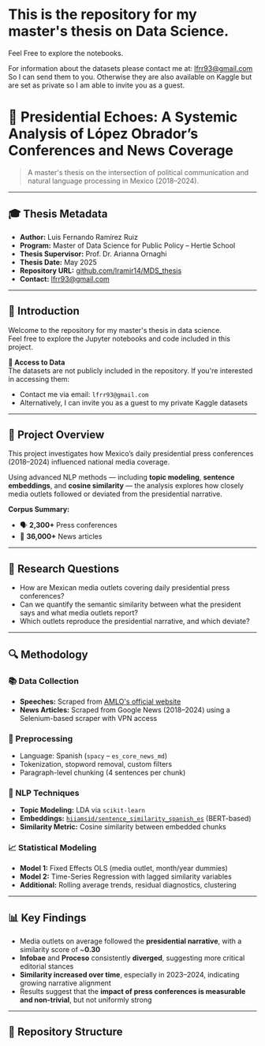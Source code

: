 # This is the repository for my master's thesis on Data Science. 

Feel Free to explore the notebooks. 

For information about the datasets please contact me at: lfrr93@gmail.com  So I can send them to you. Otherwise they are also available on Kaggle but are set as private so I am able to invite you as a guest. 


# 📢 Presidential Echoes: A Systemic Analysis of López Obrador’s Conferences and News Coverage

> A master's thesis on the intersection of political communication and natural language processing in Mexico (2018–2024).

---

## 🎓 Thesis Metadata

- **Author:** Luis Fernando Ramírez Ruiz  
- **Program:** Master of Data Science for Public Policy – Hertie School  
- **Thesis Supervisor:** Prof. Dr. Arianna Ornaghi  
- **Thesis Date:** May 2025  
- **Repository URL:** [github.com/lramir14/MDS_thesis](https://github.com/lramir14/MDS_thesis)  
- **Contact:** lfrr93@gmail.com  

---

## 🧭 Introduction

Welcome to the repository for my master's thesis in data science.  
Feel free to explore the Jupyter notebooks and code included in this project.

**📩 Access to Data**  
The datasets are not publicly included in the repository. If you're interested in accessing them:

- Contact me via email: `lfrr93@gmail.com`
- Alternatively, I can invite you as a guest to my private Kaggle datasets

---

## 📝 Project Overview

This project investigates how Mexico’s daily presidential press conferences (2018–2024) influenced national media coverage.

Using advanced NLP methods — including **topic modeling**, **sentence embeddings**, and **cosine similarity** — the analysis explores how closely media outlets followed or deviated from the presidential narrative.

**Corpus Summary:**

- 🗣 **2,300+** Press conferences  
- 📰 **36,000+** News articles  

---

## 📌 Research Questions

- How are Mexican media outlets covering daily presidential press conferences?
- Can we quantify the semantic similarity between what the president says and what media outlets report?
- Which outlets reproduce the presidential narrative, and which deviate?

---

## 🔍 Methodology

### 📚 Data Collection

- **Speeches:** Scraped from [AMLO's official website](https://amlo.presidente.gob.mx/secciones/version-estenografica/)
- **News Articles:** Scraped from Google News (2018–2024) using a Selenium-based scraper with VPN access

### 🧹 Preprocessing

- Language: Spanish (`spacy` – `es_core_news_md`)
- Tokenization, stopword removal, custom filters
- Paragraph-level chunking (4 sentences per chunk)

### 🧠 NLP Techniques

- **Topic Modeling:** LDA via `scikit-learn`
- **Embeddings:** [`hiiamsid/sentence_similarity_spanish_es`](https://huggingface.co/hiiamsid/sentence_similarity_spanish_es) (BERT-based)
- **Similarity Metric:** Cosine similarity between embedded chunks

### 📈 Statistical Modeling

- **Model 1:** Fixed Effects OLS (media outlet, month/year dummies)
- **Model 2:** Time-Series Regression with lagged similarity variables
- **Additional:** Rolling average trends, residual diagnostics, clustering

---

## 📊 Key Findings

- Media outlets on average followed the **presidential narrative**, with a similarity score of ~**0.30**
- **Infobae** and **Proceso** consistently **diverged**, suggesting more critical editorial stances
- **Similarity increased over time**, especially in 2023–2024, indicating growing narrative alignment
- Results suggest that the **impact of press conferences is measurable and non-trivial**, but not uniformly strong

---

## 📁 Repository Structure

